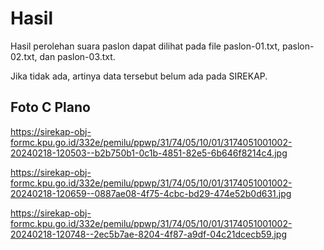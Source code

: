 # Hasil

Hasil perolehan suara paslon dapat dilihat pada file paslon-01.txt, paslon-02.txt, dan paslon-03.txt.

Jika tidak ada, artinya data tersebut belum ada pada SIREKAP.

## Foto C Plano

https://sirekap-obj-formc.kpu.go.id/332e/pemilu/ppwp/31/74/05/10/01/3174051001002-20240218-120503--b2b750b1-0c1b-4851-82e5-6b646f8214c4.jpg

https://sirekap-obj-formc.kpu.go.id/332e/pemilu/ppwp/31/74/05/10/01/3174051001002-20240218-120659--0887ae08-4f75-4cbc-bd29-474e52b0d631.jpg

https://sirekap-obj-formc.kpu.go.id/332e/pemilu/ppwp/31/74/05/10/01/3174051001002-20240218-120748--2ec5b7ae-8204-4f87-a9df-04c21dcecb59.jpg
